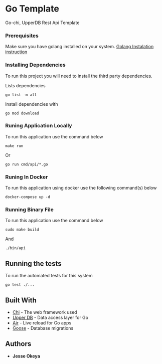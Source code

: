 # Go Template

Go-chi, UpperDB Rest Api Template

### Prerequisites

Make sure you have golang installed on your system. [Golang Instalation instruction](https://golang.org/doc/install)

### Installing Dependencies

To run this project you will need to install the third party dependencies.

Lists dependencies

```
go list -m all
```

Install dependencies with

```
go mod download
```

### Runing Application Locally

To run this application use the command below
```
make run
```

Or

```
go run cmd/api/*.go 
```

### Runing In Docker
To run this application using docker use the following command(s) below

```
docker-compose up -d 
```

### Running Binary File

To run this application use the command below

```
sudo make build
```

And

```
./bin/api
```

## Running the tests

To run the automated tests for this system

```
go test ./...
```

## Built With
* [Chi](https://github.com/go-chi/chi) - The web framework used
* [Upper DB](https://upper.io/v4/) - Data access layer for Go
* [Air](https://github.com/cosmtrek/air) - Live reload for Go apps
* [Goose](https://github.com/pressly/goose) - Database migrations

## Authors
* **Jesse Okeya**
